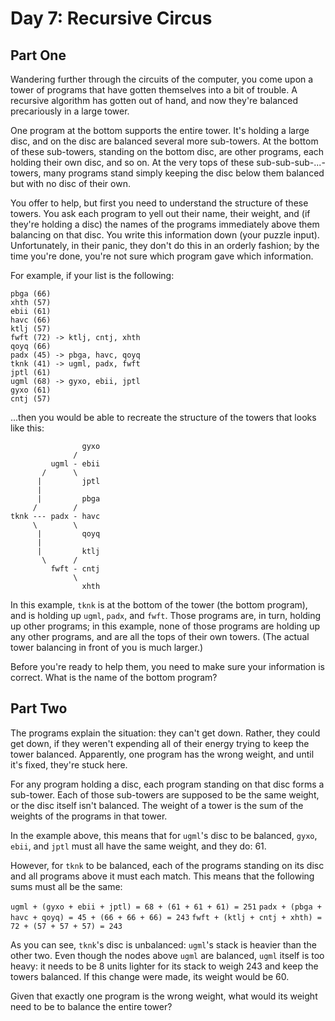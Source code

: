 # Day 7: Recursive Circus
## Part One

Wandering further through the circuits of the computer, you come upon a tower of programs that have gotten themselves into a bit of trouble.
A recursive algorithm has gotten out of hand, and now they're balanced precariously in a large tower.

One program at the bottom supports the entire tower.
It's holding a large disc, and on the disc are balanced several more sub-towers.
At the bottom of these sub-towers, standing on the bottom disc, are other programs, each holding their own disc, and so on.
At the very tops of these sub-sub-sub-...-towers, many programs stand simply keeping the disc below them balanced but with no disc of their own.

You offer to help, but first you need to understand the structure of these towers.
You ask each program to yell out their name, their weight, and (if they're holding a disc) the names of the programs immediately above them balancing on that disc.
You write this information down (your puzzle input).
Unfortunately, in their panic, they don't do this in an orderly fashion; by the time you're done, you're not sure which program gave which information.

For example, if your list is the following:

```
pbga (66)
xhth (57)
ebii (61)
havc (66)
ktlj (57)
fwft (72) -> ktlj, cntj, xhth
qoyq (66)
padx (45) -> pbga, havc, qoyq
tknk (41) -> ugml, padx, fwft
jptl (61)
ugml (68) -> gyxo, ebii, jptl
gyxo (61)
cntj (57)
```

...then you would be able to recreate the structure of the towers that looks like this:

```
                gyxo
              /     
         ugml - ebii
       /      \     
      |         jptl
      |        
      |         pbga
     /        /
tknk --- padx - havc
     \        \
      |         qoyq
      |             
      |         ktlj
       \      /     
         fwft - cntj
              \     
                xhth
```

In this example, `tknk` is at the bottom of the tower (the bottom program), and is holding up `ugml`, `padx`, and `fwft`.
Those programs are, in turn, holding up other programs; in this example, none of those programs are holding up any other programs, and are all the tops of their own towers.
(The actual tower balancing in front of you is much larger.)

Before you're ready to help them, you need to make sure your information is correct. What is the name of the bottom program?

## Part Two

The programs explain the situation: they can't get down.
Rather, they could get down, if they weren't expending all of their energy trying to keep the tower balanced.
Apparently, one program has the wrong weight, and until it's fixed, they're stuck here.

For any program holding a disc, each program standing on that disc forms a sub-tower.
Each of those sub-towers are supposed to be the same weight, or the disc itself isn't balanced.
The weight of a tower is the sum of the weights of the programs in that tower.

In the example above, this means that for `ugml`'s disc to be balanced, `gyxo`, `ebii`, and `jptl` must all have the same weight, and they do: 61.

However, for `tknk` to be balanced, each of the programs standing on its disc and all programs above it must each match.
This means that the following sums must all be the same:

`ugml + (gyxo + ebii + jptl) = 68 + (61 + 61 + 61) = 251`
`padx + (pbga + havc + qoyq) = 45 + (66 + 66 + 66) = 243`
`fwft + (ktlj + cntj + xhth) = 72 + (57 + 57 + 57) = 243`

As you can see, `tknk`'s disc is unbalanced: `ugml`'s stack is heavier than the other two.
Even though the nodes above `ugml` are balanced, `ugml` itself is too heavy: it needs to be 8 units lighter for its stack to weigh 243 and keep the towers balanced.
If this change were made, its weight would be 60.

Given that exactly one program is the wrong weight, what would its weight need to be to balance the entire tower?

